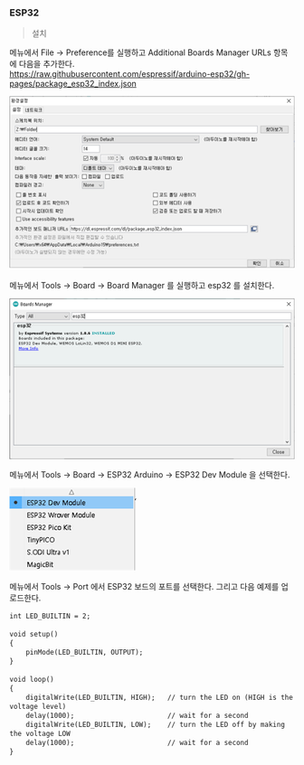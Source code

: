 ### ESP32   

> 설치   

메뉴에서 File → Preference를 실행하고 Additional Boards Manager URLs 항목에 다음을 추가한다.   
https://raw.githubusercontent.com/espressif/arduino-esp32/gh-pages/package_esp32_index.json   

![arduino json](./images/01_json.png)

메뉴에서 Tools → Board → Board Manager 를 실행하고 esp32 를 설치한다.   

![board manager](./images/02_boardmanager.png)    

메뉴에서 Tools → Board → ESP32 Arduino → ESP32 Dev Module 을 선택한다.   

![board](./images/03_board.png)   

메뉴에서 Tools → Port 에서 ESP32 보드의 포트를 선택한다. 그리고 다음 예제를 업로드한다.   

```   
int LED_BUILTIN = 2;

void setup()
{
	pinMode(LED_BUILTIN, OUTPUT);
}

void loop()
{
	digitalWrite(LED_BUILTIN, HIGH);   // turn the LED on (HIGH is the voltage level)
	delay(1000);                       // wait for a second
	digitalWrite(LED_BUILTIN, LOW);    // turn the LED off by making the voltage LOW
	delay(1000);                       // wait for a second
}
```   